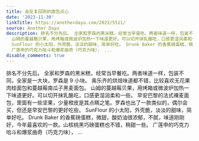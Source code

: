 ```yaml
---
title: 会反复回购的面包点心
date: '2023-11-30'
linkTitle: https://anotherdayu.com/2023/5511/
source: Another Dayu
description: 排名不分先后。 全家和罗森的黑米糕，经常当早餐吃。两者味道一样，包装不同，全家是一大块，罗森是 9 小块。 奥乐齐的烘焙味道都不错，比较喜欢无花果肉桂面包和蔓越莓南瓜子黑麦面包。
  山姆的蔓越莓贝果，用烤箱或微波炉加热一下味道更好。可以切开抹乳酪吃，口感更湿润柔和一些。 早安巴黎的法式裸麦面包，里面有一些坚果，少量橙皮是其点睛之笔。罗森也出了一款类似的，偶尔会买，但还是早安巴黎的更好吃些。
  SunFlour 的小太阳，外壳脆，淡淡的甜味，简单好吃。 Drunk Baker 的香蕉磅蛋糕，微甜，酸奶油很浓郁，不腻，味道刚刚好，今年最喜欢的一款。山核桃黑巧磅蛋糕也不错，稍甜一些。
  广莲申的巧克力哈斗和爆浆曲奇（巧克力味）， ...
disable_comments: true
---
```

排名不分先后。 全家和罗森的黑米糕，经常当早餐吃。两者味道一样，包装不同，全家是一大块，罗森是 9 小块。 奥乐齐的烘焙味道都不错，比较喜欢无花果肉桂面包和蔓越莓南瓜子黑麦面包。 山姆的蔓越莓贝果，用烤箱或微波炉加热一下味道更好。可以切开抹乳酪吃，口感更湿润柔和一些。 早安巴黎的法式裸麦面包，里面有一些坚果，少量橙皮是其点睛之笔。罗森也出了一款类似的，偶尔会买，但还是早安巴黎的更好吃些。 SunFlour 的小太阳，外壳脆，淡淡的甜味，简单好吃。 Drunk Baker 的香蕉磅蛋糕，微甜，酸奶油很浓郁，不腻，味道刚刚好，今年最喜欢的一款。山核桃黑巧磅蛋糕也不错，稍甜一些。 广莲申的巧克力哈斗和爆浆曲奇（巧克力味）， ...